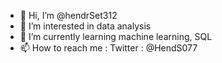 - 👋 Hi, I’m @hendrSet312
- 👀 I’m interested in data analysis
- 🌱 I’m currently learning machine learning, SQL
- 📫 How to reach me :
Twitter : @HendS077

<!---
hendrSet312/hendrSet312 is a ✨ special ✨ repository because its `README.md` (this file) appears on your GitHub profile.
You can click the Preview link to take a look at your changes.
--->
